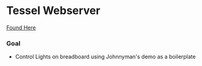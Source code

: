 # Tessel Webserver

[Found Here](https://github.com/johnnyman727/tessel-webserver-demo)

### Goal

- Control Lights on breadboard using Johnnyman's demo as a boilerplate

